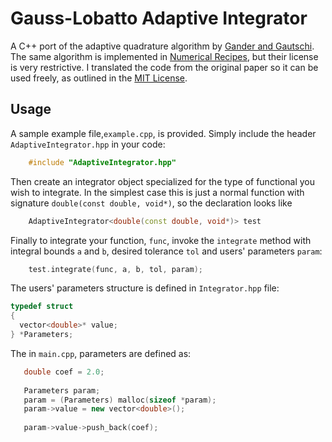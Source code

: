 Gauss-Lobatto Adaptive Integrator
===================

A C++ port of the adaptive quadrature algorithm by [Gander and Gautschi](http://link.springer.com/article/10.1023%2FA%3A1022318402393). The same algorithm is implemented in [Numerical Recipes](http://www.nr.com/), but their license is very restrictive. I translated the code from the original paper so it can be used freely, as outlined in the [MIT License](http://opensource.org/licenses/MIT).

Usage
-------------------
A sample example file,`example.cpp`, is provided.
Simply include the header `AdaptiveIntegrator.hpp` in your code:
```cpp
    #include "AdaptiveIntegrator.hpp"
```
Then create an integrator object specialized for the type of functional 
you wish to integrate. In the simplest case this is just a normal function 
with signature `double(const double, void*)`, so the declaration looks like
```cpp
    AdaptiveIntegrator<double(const double, void*)> test
```
Finally to integrate your function, `func`, invoke the `integrate` method 
with integral bounds `a` and `b`, desired tolerance `tol` and users' parameters `param`:
```cpp
    test.integrate(func, a, b, tol, param);
```

The users' parameters structure is defined in `Integrator.hpp` file:

```cpp
typedef struct
{
  vector<double>* value;
} *Parameters;
```
The in `main.cpp`, parameters are defined as:

```cpp
   double coef = 2.0;
   
   Parameters param;
   param = (Parameters) malloc(sizeof *param);
   param->value = new vector<double>();
 
   param->value->push_back(coef);
```

